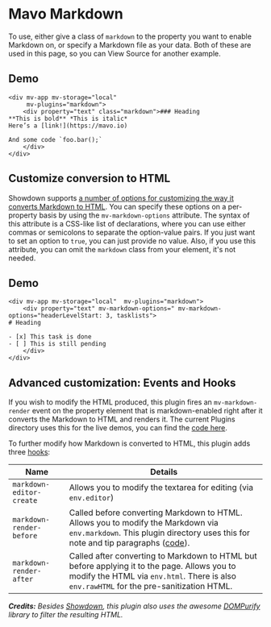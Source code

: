 # Mavo Markdown

To use, either give a class of `markdown` to the property you want to enable Markdown on, or specify a Markdown file as your data. Both of these are used in this page, so you can View Source for another example.

## Demo

```markup
<div mv-app mv-storage="local" 
     mv-plugins="markdown">
	<div property="text" class="markdown">### Heading
**This is bold** *This is italic* 
Here’s a [link!](https://mavo.io)

And some code `foo.bar();`
	</div>
</div>
```

## Customize conversion to HTML

Showdown supports [a number of options for customizing the way it converts Markdown to HTML](https://github.com/showdownjs/showdown#valid-options). You can specify these options on a per-property basis by using the `mv-markdown-options` attribute.
The syntax of this attribute is a CSS-like list of declarations, where you can use either commas or semicolons to separate the option-value pairs. If you just want to set an option to `true`, you can just provide no value.
Also, if you use this attribute, you can omit the `markdown` class from your element, it's not needed.

## Demo

```markup
<div mv-app mv-storage="local"  mv-plugins="markdown">
	<div property="text" mv-markdown-options=" mv-markdown-options="headerLevelStart: 3, tasklists">
# Heading

- [x] This task is done
- [ ] This is still pending
	</div>
</div>
```

<h2 class=advanced> Advanced customization: Events and Hooks</h2>

If you wish to modify the HTML produced, this plugin fires an `mv-markdown-render` event on the property element that is markdown-enabled right after it converts the Markdown to HTML and renders it. The current Plugins directory uses this for the live demos, you can find the [code here](https://github.com/mavoweb/plugins/blob/master/plugin/plugin.js#L9).

To further modify how Markdown is converted to HTML, this plugin adds three [hooks](https://mavo.io/docs/plugins/#hooks):

Name | Details |
----------|------------------
`markdown-editor-create` | Allows you to modify the textarea for editing (via `env.editor`)
`markdown-render-before` | Called before converting Markdown to HTML. Allows you to modify the Markdown via `env.markdown`. This plugin directory uses this for note and tip paragraphs ([code](https://github.com/mavoweb/plugins/blob/master/plugin/plugin.js#L5)). 
`markdown-render-after` | Called after converting to Markdown to HTML but before applying it to the page. Allows you to modify the HTML via `env.html`. There is also `env.rawHTML` for the pre-sanitization HTML.

***Credits:** Besides [Showdown](http://showdownjs.github.io/demo/), this plugin also uses the awesome [DOMPurify](https://github.com/cure53/DOMPurify) library to filter the resulting HTML.*